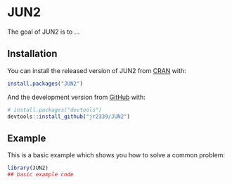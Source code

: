 
<!-- README.md is generated from README.Rmd. Please edit that file -->

# JUN2

<!-- badges: start -->

<!-- badges: end -->

The goal of JUN2 is to …

## Installation

You can install the released version of JUN2 from
[CRAN](https://CRAN.R-project.org) with:

``` r
install.packages("JUN2")
```

And the development version from [GitHub](https://github.com/) with:

``` r
# install.packages("devtools")
devtools::install_github("jr2339/JUN2")
```

## Example

This is a basic example which shows you how to solve a common problem:

``` r
library(JUN2)
## basic example code
```


